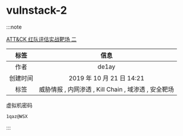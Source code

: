 # vulnstack-2

:::note

[ATT&CK 红队评估实战靶场 二](http://vulnstack.qiyuanxuetang.net/vuln/detail/3/)

|   标签   |                         信息                         |
| :------: | :--------------------------------------------------: |
|   作者   |                        de1ay                         |
| 创建时间 |              2019 年 10 月 21 日 14:21               |
|   标签   | 威胁情报 , 内网渗透 , Kill Chain , 域渗透 , 安全靶场 |

虚拟机密码

```plaintext
1qaz@WSX
```

:::